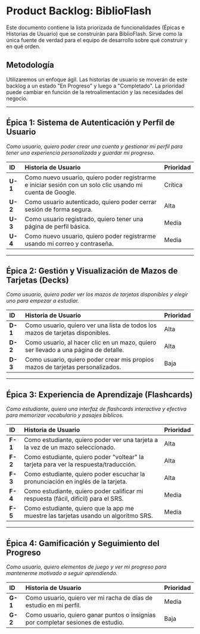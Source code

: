 # Product Backlog: BiblioFlash

Este documento contiene la lista priorizada de funcionalidades (Épicas e Historias de Usuario) que se construirán para BiblioFlash. Sirve como la única fuente de verdad para el equipo de desarrollo sobre qué construir y en qué orden.

## Metodología

Utilizaremos un enfoque ágil. Las historias de usuario se moverán de este backlog a un estado "En Progreso" y luego a "Completado". La prioridad puede cambiar en función de la retroalimentación y las necesidades del negocio.

---

## Épica 1: Sistema de Autenticación y Perfil de Usuario

*Como usuario, quiero poder crear una cuenta y gestionar mi perfil para tener una experiencia personalizada y guardar mi progreso.*

| ID    | Historia de Usuario                                                              | Prioridad |
| :---- | :------------------------------------------------------------------------------- | :-------- |
| **U-1** | Como nuevo usuario, quiero poder registrarme e iniciar sesión con un solo clic usando mi cuenta de Google. | Crítica   |
| **U-2** | Como usuario autenticado, quiero poder cerrar sesión de forma segura.             | Alta      |
| **U-3** | Como usuario registrado, quiero tener una página de perfil básica.                 | Media     |
| **U-4** | Como nuevo usuario, quiero poder registrarme usando mi correo y contraseña.      | Media     |

---

## Épica 2: Gestión y Visualización de Mazos de Tarjetas (Decks)

*Como usuario, quiero poder ver los mazos de tarjetas disponibles y elegir uno para empezar a estudiar.*

| ID    | Historia de Usuario                                                              | Prioridad |
| :---- | :------------------------------------------------------------------------------- | :-------- |
| **D-1** | Como usuario, quiero ver una lista de todos los mazos de tarjetas disponibles.   | Alta      |
| **D-2** | Como usuario, al hacer clic en un mazo, quiero ser llevado a una página de detalle. | Alta      |
| **D-3** | Como usuario, quiero poder crear mis propios mazos de tarjetas personalizados.   | Baja      |

---

## Épica 3: Experiencia de Aprendizaje (Flashcards)

*Como estudiante, quiero una interfaz de flashcards interactiva y efectiva para memorizar vocabulario y pasajes bíblicos.*

| ID    | Historia de Usuario                                                              | Prioridad |
| :---- | :------------------------------------------------------------------------------- | :-------- |
| **F-1** | Como estudiante, quiero poder ver una tarjeta a la vez de un mazo seleccionado.  | Alta      |
| **F-2** | Como estudiante, quiero poder "voltear" la tarjeta para ver la respuesta/traducción. | Alta      |
| **F-3** | Como estudiante, quiero poder escuchar la pronunciación en inglés de la tarjeta. | Alta      |
| **F-4** | Como estudiante, quiero poder calificar mi respuesta (fácil, difícil) para el SRS. | Media     |
| **F-5** | Como estudiante, quiero que la app me muestre las tarjetas usando un algoritmo SRS. | Media     |

---

## Épica 4: Gamificación y Seguimiento del Progreso

*Como usuario, quiero elementos de juego y ver mi progreso para mantenerme motivado a seguir aprendiendo.*

| ID    | Historia de Usuario                                                              | Prioridad |
| :---- | :------------------------------------------------------------------------------- | :-------- |
| **G-1** | Como usuario, quiero ver mi racha de días de estudio en mi perfil.               | Media     |
| **G-2** | Como usuario, quiero ganar puntos o insignias por completar sesiones de estudio. | Baja      |
